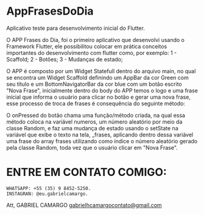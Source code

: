 # AppFrasesDoDia
Aplicativo teste para desenvolvimento inicial do Flutter.

O APP Frases do Dia, foi o primeiro aplicativo que desenvolvi usando o Framework Flutter, ele possibilitou colocar em prática conceitos importantes do desenvolvimento com flutter como, por exemplo:
    1 - Scaffold;
    2 - Botões;
    3 - Mudanças de estado;

O APP é composto por um Widget Statefull dentro do arquivo main, no qual se encontra um Widget Scaffold definindo um AppBar da cor Green com seu título e um BottomNavigatorBar da cor blue com um botão escrito "Nova Frase", inicialmente dentro do body do APP temos o logo e uma frase inícial que informa o usuário para clicar no botão e gerar uma nova frase, esse processo de troca de frases é consequência do seguinte método:

O onPressed do botão chama uma função/método criada, na qual essa método coloca na variável numeros, um número aleatório por meio da classe Random, e faz uma mudança de estado usando o setState na variável que exibe o texto na tela, _frases, aplicando dentro dessa variável uma frase do array frases utilizando como índice o número aleatório gerado pela classe Random, toda vez que o usuário clicar em "Nova Frase".

# ENTRE EM CONTATO COMIGO:
    WHATSAPP: +55 (35) 9 8452-5250.
    INSTAGRAN: @eu.gabrielcamargo.

Att,
GABRIEL CAMARGO
gabrielhcamargocontato@gmail.com
